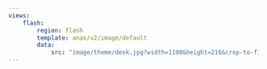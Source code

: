 ```yaml
---
views:
    flash:
        region: flash
        template: anax/v2/image/default
        data:
            src: "image/theme/desk.jpg?width=1100&height=216&crop-to-fit&area=0,0,-40,0"
---
```

